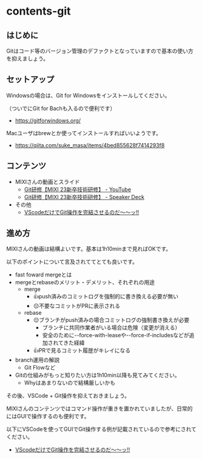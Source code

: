 # contents-git

## はじめに

Gitはコード等のバージョン管理のデファクトとなっていますので基本の使い方を抑えましょう。

## セットアップ

Windowsの場合は、Git for Windowsをインストールしてください。

（ついでにGit for Bachも入るので便利です）

- https://gitforwindows.org/

Macユーザはbrewとか使ってインストールすればいいようです。

- https://qiita.com/suke_masa/items/4bed855628f7414293f8

## コンテンツ

- MIXIさんの動画とスライド
    - [Git研修【MIXI 23新卒技術研修】 - YouTube](https://www.youtube.com/watch?v=lWkO8bQ9pSo)
    - [Git研修【MIXI 23新卒技術研修】 - Speaker Deck](https://speakerdeck.com/mixi_engineers/2023-git-training)
- その他
    - [VScodeだけでGit操作を完結させるのだ～～ッ!!](https://zenn.dev/praha/articles/db1c4bcc4ef48c)

## 進め方

MIXIさんの動画は結構よいです。基本は1h10minまで見ればOKです。

以下のポイントについて言及されててとても良いです。

- fast foward mergeとは
- mergeとrebaseのメリット・デメリット、それぞれの用途
    - merge
        - 👍push済みのコミットログを強制的に書き換える必要が無い
        - 😔不要なコミットがPRに表示される
    - rebase
        - 😔ブランチがpush済みの場合コミットログの強制書き換えが必要
            - ブランチに共同作業者がいる場合は危険（変更が消える）
            - 安全のために--force-with-leaseや--force-if-includesなどが追加されてきた経緯
        - 👍PRで見るコミット履歴がキレイになる
- branch運用の解説
    - Git Flowなど
- Gitの仕組みがもっと知りたい方は1h10min以降も見てみてください。
    - Whyはあまりないので結構厳しいかも

その後、VSCode + Git操作を抑えておきましょう。

MIXIさんのコンテンツではコマンド操作が重きを置かれていましたが、日常的にはGUIで操作するのも便利です。

以下にVSCodeを使ってGUIでGit操作する例が記載されているので参考にされてください。

- [VScodeだけでGit操作を完結させるのだ～～ッ!!](https://zenn.dev/praha/articles/db1c4bcc4ef48c)
